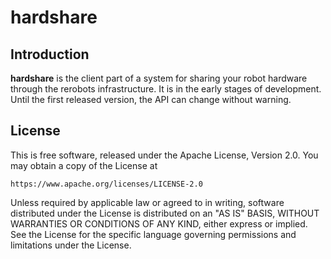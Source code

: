 hardshare
=========

Introduction
------------

**hardshare** is the client part of a system for sharing your robot hardware
through the rerobots infrastructure. It is in the early stages of development.
Until the first released version, the API can change without warning.


License
-------

This is free software, released under the Apache License, Version 2.0.
You may obtain a copy of the License at

    https://www.apache.org/licenses/LICENSE-2.0

Unless required by applicable law or agreed to in writing, software
distributed under the License is distributed on an "AS IS" BASIS,
WITHOUT WARRANTIES OR CONDITIONS OF ANY KIND, either express or implied.
See the License for the specific language governing permissions and
limitations under the License.
